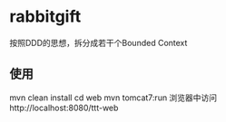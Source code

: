 rabbitgift
==========

按照DDD的思想，拆分成若干个Bounded Context

使用
----

mvn clean install
cd web
mvn tomcat7:run
浏览器中访问 http://localhost:8080/ttt-web
